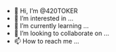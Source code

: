 - 👋 Hi, I’m @420TOKER
- 👀 I’m interested in ...
- 🌱 I’m currently learning ...
- 💞️ I’m looking to collaborate on ...
- 📫 How to reach me ...

<!---
420TOKER/420TOKER is a ✨ special ✨ repository because its `README.md` (this file) appears on your GitHub profile.
You can click the Preview link to take a look at your changes.
--->
